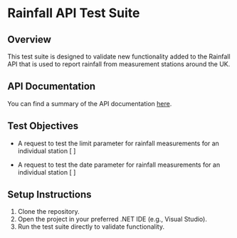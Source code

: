 # Rainfall API Test Suite

## Overview

This test suite is designed to validate new functionality added to the Rainfall API that is used to report rainfall from measurement stations around the UK.

## API Documentation

You can find a summary of the API documentation [here](https://environment.data.gov.uk/flood-monitoring/doc/rainfall#api-summary).

## Test Objectives

- A request to test the limit parameter for rainfall measurements for an individual station [  ]

- A request to test the date parameter for rainfall measurements for an individual station [  ]

## Setup Instructions

1. Clone the repository.
2. Open the project in your preferred .NET IDE (e.g., Visual Studio).
3. Run the test suite directly to validate functionality.